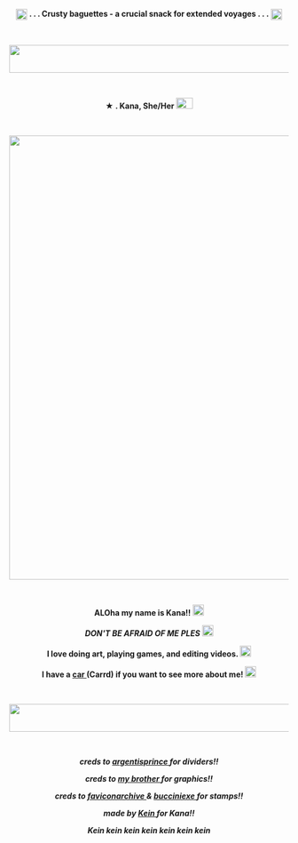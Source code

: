 <p align="center">
  <img width="20" height="20" src="https://static.vecteezy.com/system/resources/previews/029/722/729/original/french-baguette-pixel-art-illustration-png.png"  <h1 align="center"> <strong> . . . Crusty baguettes - a crucial snack for extended voyages . . .</strong> </h1> <img width="20" height="20" src="https://static.vecteezy.com/system/resources/previews/029/722/729/original/french-baguette-pixel-art-illustration-png.png"<p align="center"> 




&nbsp; 
<p align="center">
<img width="1000" height="50" src="https://64.media.tumblr.com/0cefa346439f51dbc758881ddc43e9e8/f733b25d041d030b-4a/s1280x1920/dac2fa34a4c50ef527bc82c24d75aa4f4b8bd3e0.pnj"
<p align="center">


&nbsp; 


<p align="center">
 <strong>★ . Kana, She/Her <img width="30" height="20" src="https://github.com/undeadlost/KanaBird/assets/160256094/8ade08c5-1e91-4344-bf98-75786c680d3f" </strong> 
</p>


&nbsp; 


<p align="center">
  <img width="900" height="800" src="https://github.com/undeadlost/KanaBird/assets/160256094/68f0581c-397f-437b-bacd-412dbf4f1be7">
</p>

&nbsp; 


<p align="center">
 <strong>ALOha my name is Kana!!</strong> <img width="20" height="20" src="https://64.media.tumblr.com/bbaea7a3cc9218f50021894652ecbd61/3c325a77cbf3ea01-7f/s75x75_c1/ad97c45107e708cba8e6743763bcd8df3b067b06.gifv"
</p>
<p align="center">
<em>DON'T BE AFRAID OF ME PLES</em> <img width="20" height="20" src="https://64.media.tumblr.com/60d772cbbc207465ee95b6c5239d0b4c/92a7123f1f43f00c-8c/s75x75_c1/4e2e6aea0e740a4a86c781e406b14ccaed3c20c8.gifv"
</p>
<p align="center">
<strong> I love doing art, playing games, and editing videos.</strong> <img width="20" height="20" src="https://64.media.tumblr.com/f3b6f32ea8a002ba6783b07e84023f9e/92a7123f1f43f00c-44/s75x75_c1/e76ea69561cdd67cecacba9cc3f402a7413f45a2.gifv"
</p>
<p align="center">
<strong> I have a <a href= "https://kanabirb.carrd.co/" >car </a> (Carrd) if you want to see more about me!</strong> <img width="20" height="20" src="https://64.media.tumblr.com/2b6f4545c2f40b9c35a5d8622790cf4f/92a7123f1f43f00c-3f/s75x75_c1/5365319653a65b3728766e23efc4e8aa0a952b00.gifv"
</p>

&nbsp;
<p align="center">
<img width="1000" height="50" src="https://64.media.tumblr.com/0cefa346439f51dbc758881ddc43e9e8/f733b25d041d030b-4a/s1280x1920/dac2fa34a4c50ef527bc82c24d75aa4f4b8bd3e0.pnj"
<p align="center">


&nbsp;

<p align="center">
<i>creds to <a href= "https://www.tumblr.com/argentisprince" >argentisprince </a> for dividers!! </i>
</p>
<p align="center">
<i>creds to  <a href= "https://github.com/undeadlost" >my brother </a> for graphics!!</i>
</p>
<p align="center">
<i>creds to <a href= "https://www.tumblr.com/faviconarchive" >faviconarchive </a> & <a href= "https://www.tumblr.com/bucciniexe" >bucciniexe </a> for stamps!!</i>
</p>
<p align="center">
<i>made by <a href= "https://github.com/undeadlost" >Kein </a> for Kana!!</i>
</p>
<p align="center">
<i>Kein kein kein kein kein kein kein</i>
</p>

